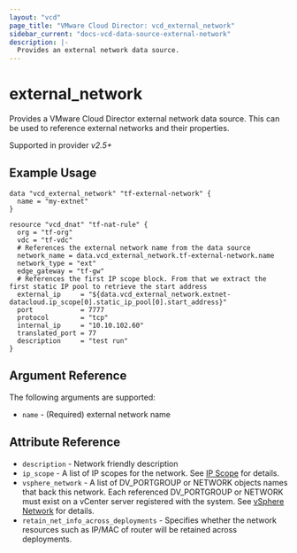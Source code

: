 ```yaml
---
layout: "vcd"
page_title: "VMware Cloud Director: vcd_external_network"
sidebar_current: "docs-vcd-data-source-external-network"
description: |-
  Provides an external network data source.
---
```


# external\_network

Provides a VMware Cloud Director external network data source. This can be used to reference external networks and their properties.

Supported in provider *v2.5+*

## Example Usage

```hcl
data "vcd_external_network" "tf-external-network" {
  name = "my-extnet"
}

resource "vcd_dnat" "tf-nat-rule" {
  org = "tf-org"
  vdc = "tf-vdc"
  # References the external network name from the data source
  network_name = data.vcd_external_network.tf-external-network.name
  network_type = "ext"
  edge_gateway = "tf-gw"
  # References the first IP scope block. From that we extract the first static IP pool to retrieve the start address
  external_ip     = "${data.vcd_external_network.extnet-datacloud.ip_scope[0].static_ip_pool[0].start_address}"
  port            = 7777
  protocol        = "tcp"
  internal_ip     = "10.10.102.60"
  translated_port = 77
  description     = "test run"
}
```

## Argument Reference

The following arguments are supported:

* `name` - (Required) external network name

## Attribute Reference

* `description` - Network friendly description
* `ip_scope` -  A list of IP scopes for the network. See [IP Scope](/docs/providers/vcd/r/external_network.html#ipscope)
   for details.
* `vsphere_network` -  A list of DV_PORTGROUP or NETWORK objects names that back this network. Each referenced 
  DV_PORTGROUP or NETWORK must exist on a vCenter server registered with the system.
  See [vSphere Network](/docs/providers/vcd/r/external_network.html#vspherenetwork) for details.
* `retain_net_info_across_deployments` -  Specifies whether the network resources such as IP/MAC of router will be 
  retained across deployments.

